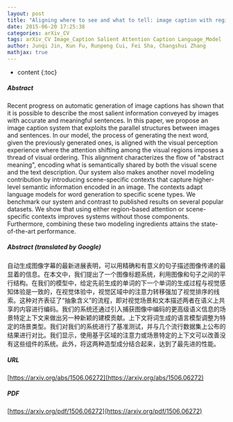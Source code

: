 ```yaml
---
layout: post
title: "Aligning where to see and what to tell: image caption with region-based attention and scene factorization"
date: 2015-06-20 17:25:38
categories: arXiv_CV
tags: arXiv_CV Image_Caption Salient Attention Caption Language_Model
author: Junqi Jin, Kun Fu, Runpeng Cui, Fei Sha, Changshui Zhang
mathjax: true
---
```


* content
{:toc}

##### Abstract
Recent progress on automatic generation of image captions has shown that it is possible to describe the most salient information conveyed by images with accurate and meaningful sentences. In this paper, we propose an image caption system that exploits the parallel structures between images and sentences. In our model, the process of generating the next word, given the previously generated ones, is aligned with the visual perception experience where the attention shifting among the visual regions imposes a thread of visual ordering. This alignment characterizes the flow of "abstract meaning", encoding what is semantically shared by both the visual scene and the text description. Our system also makes another novel modeling contribution by introducing scene-specific contexts that capture higher-level semantic information encoded in an image. The contexts adapt language models for word generation to specific scene types. We benchmark our system and contrast to published results on several popular datasets. We show that using either region-based attention or scene-specific contexts improves systems without those components. Furthermore, combining these two modeling ingredients attains the state-of-the-art performance.

##### Abstract (translated by Google)
自动生成图像字幕的最新进展表明，可以用精确和有意义的句子描述图像传递的最显着的信息。在本文中，我们提出了一个图像标题系统，利用图像和句子之间的平行结构。在我们的模型中，给定先前生成的单词的下一个单词的生成过程与视觉感知体验是一致的，在视觉体验中，视觉区域中的注意力转移强加了视觉排序的线索。这种对齐表征了“抽象含义”的流程，即对视觉场景和文本描述两者在语义上共享的内容进行编码。我们的系统还通过引入捕获图像中编码的更高级语义信息的场景特定上下文来做出另一种新颖的建模贡献。上下文将词生成的语言模型调整为特定的场景类型。我们对我们的系统进行了基准测试，并与几个流行数据集上公布的结果进行对比。我们显示，使用基于区域的注意力或场景特定的上下文可以改善没有这些组件的系统。此外，将这两种造型成分结合起来，达到了最先进的性能。

##### URL
[https://arxiv.org/abs/1506.06272](https://arxiv.org/abs/1506.06272)

##### PDF
[https://arxiv.org/pdf/1506.06272](https://arxiv.org/pdf/1506.06272)

